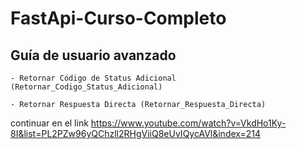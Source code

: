 # FastApi-Curso-Completo


## Guía de usuario avanzado

    - Retornar Código de Status Adicional (Retornar_Codigo_Status_Adicional)

    - Retornar Respuesta Directa (Retornar_Respuesta_Directa)


 continuar en el link https://www.youtube.com/watch?v=VkdHo1Ky-8I&list=PL2PZw96yQChzll2RHgViiQ8eUvIQycAVl&index=214
 